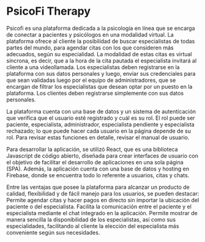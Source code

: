 # PsicoFi Therapy

Psicofi es una plataforma dedicada a la psicología en línea que se encarga de conectar a pacientes y psicólogos en una modalidad virtual. La plataforma ofrece al cliente la posibilidad de buscar especialistas de todas partes del mundo, para agendar citas con los que consideren más adecuados, según su especialidad. La modalidad de estas citas es virtual síncrona, es decir, que a la hora de la cita pautada el especialista invitará al cliente a una videollamada. Los especialistas deben registrarse en la plataforma con sus datos personales y luego, enviar sus credenciales para que sean validadas luego por el equipo de administradores, que se encargan de filtrar los especialistas que desean optar por un puesto en la plataforma. Los clientes deben registrarse simplemente con sus datos personales.

La plataforma cuenta con una base de datos y un sistema de autenticación que verifica que el usuario esté registrado y cuál es su rol. El rol puede ser paciente, especialista, administrador, especialista pendiente y especialista rechazado; lo que puede hacer cada usuario en la página depende de su rol. Para revisar estas funciones en detalle, revisar el manual de usuario.

Para desarrollar la aplicación, se utilizó React, que es una biblioteca Javascript de código abierto, diseñada para crear interfaces de usuario con el objetivo de facilitar el desarrollo de aplicaciones en una sola página (SPA). Además, la aplicación  cuenta con una base de datos y hosting en Firebase, donde se encuentra todo lo referente a usuarios, citas y chats.

Entre las ventajas que posee la plataforma para alcanzar un producto de calidad, flexibilidad y de fácil manejo para los usuarios, se pueden destacar:
Permite agendar citas y hacer pagos en directo sin importar la ubicación del paciente o del especialista.
Facilita la comunicación entre el paciente y el especialista mediante el chat integrado en la aplicación.
Permite mostrar de manera sencilla la disponibilidad de los especialistas, así como sus especialidades, facilitando al cliente la elección del especialista más conveniente según sus necesidades.
